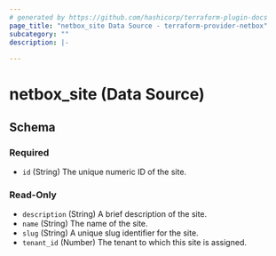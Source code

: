 ```yaml
---
# generated by https://github.com/hashicorp/terraform-plugin-docs
page_title: "netbox_site Data Source - terraform-provider-netbox"
subcategory: ""
description: |-
  
---
```


# netbox_site (Data Source)





<!-- schema generated by tfplugindocs -->
## Schema

### Required

- `id` (String) The unique numeric ID of the site.

### Read-Only

- `description` (String) A brief description of the site.
- `name` (String) The name of the site.
- `slug` (String) A unique slug identifier for the site.
- `tenant_id` (Number) The tenant to which this site is assigned.
